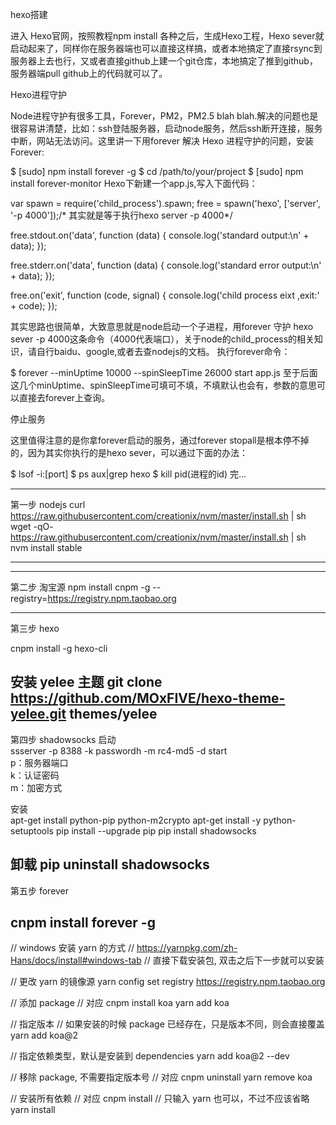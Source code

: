 hexo搭建

进入 Hexo官网，按照教程npm install 各种之后，生成Hexo工程，Hexo sever就启动起来了，同样你在服务器端也可以直接这样搞，或者本地搞定了直接rsync到服务器上去也行，又或者直接github上建一个git仓库，本地搞定了推到github，服务器端pull github上的代码就可以了。

Hexo进程守护

Node进程守护有很多工具，Forever，PM2，PM2.5 blah blah.解决的问题也是很容易讲清楚，比如：ssh登陆服务器，启动node服务，然后ssh断开连接，服务中断，网站无法访问。这里讲一下用forever 解决 Hexo 进程守护的问题，安装Forever:

$ [sudo] npm install forever -g
$ cd /path/to/your/project
$ [sudo] npm install forever-monitor
Hexo下新建一个app.js,写入下面代码：

var spawn = require('child_process').spawn;
free = spawn('hexo', ['server', '-p 4000']);/* 其实就是等于执行hexo server -p 4000*/

free.stdout.on('data', function (data) {
console.log('standard output:\n' + data);
});

free.stderr.on('data', function (data) {
console.log('standard error output:\n' + data);
});

free.on('exit', function (code, signal) {
console.log('child process eixt ,exit:' + code);
});


其实思路也很简单，大致意思就是node启动一个子进程，用forever 守护 hexo sever -p 4000这条命令（4000代表端口），关于node的child_process的相关知识，请自行baidu、google,或者去查nodejs的文档。
执行forever命令：

$ forever --minUptime 10000 --spinSleepTime 26000 start app.js
至于后面这几个minUptime、spinSleepTime可填可不填，不填默认也会有，参数的意思可以直接去forever上查询。

停止服务

这里值得注意的是你拿forever启动的服务，通过forever stopall是根本停不掉的，因为其实你执行的是hexo sever，可以通过下面的办法：

$ lsof -i:[port]
$ ps aux|grep hexo
$ kill pid(进程的id)
完...


---
第一步 nodejs
curl https://raw.githubusercontent.com/creationix/nvm/master/install.sh | sh
wget -qO- https://raw.githubusercontent.com/creationix/nvm/master/install.sh | sh
nvm install stable

---

---
第二步 淘宝源
npm install cnpm -g --registry=https://registry.npm.taobao.org

---

第三步 hexo

cnpm install -g hexo-cli

安装 yelee 主题
git clone https://github.com/MOxFIVE/hexo-theme-yelee.git themes/yelee
---

第四步 shadowsocks
启动  
ssserver -p 8388 -k passwordh -m rc4-md5  -d start  
p：服务器端口  
k：认证密码  
m：加密方式  

安装  
apt-get install python-pip python-m2crypto
apt-get install -y python-setuptools
pip install --upgrade pip
pip install shadowsocks

卸载
pip uninstall shadowsocks
---

第五步 forever

cnpm install forever -g
---
// windows 安装 yarn 的方式
// https://yarnpkg.com/zh-Hans/docs/install#windows-tab
// 直接下载安装包, 双击之后下一步就可以安装

// 更改 yarn 的镜像源
yarn config set registry https://registry.npm.taobao.org


// 添加 package
// 对应 cnpm install koa
yarn add koa

// 指定版本
// 如果安装的时候 package 已经存在，只是版本不同，则会直接覆盖
yarn add koa@2

// 指定依赖类型，默认是安装到 dependencies
yarn add koa@2 --dev


// 移除 package, 不需要指定版本号
// 对应 cnpm uninstall
yarn remove koa


// 安装所有依赖
// 对应 cnpm install
// 只输入 yarn 也可以，不过不应该省略
yarn install
